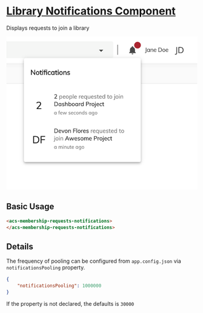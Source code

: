 # [Library Notifications Component](../src/lib/components/library-notifications/library-notifications.component.ts)

Displays requests to join a library

![Notifications](./docassets/notifications.png)

## Basic Usage

```html
<acs-membership-requests-notifications>
</acs-membership-requests-notifications>
```

## Details

The frequency of pooling can be configured from `app.config.json` via `notificationsPooling` property. 

```json
{
    "notificationsPooling": 1000000
}
```

If the property is not declared, the defaults is `30000`
